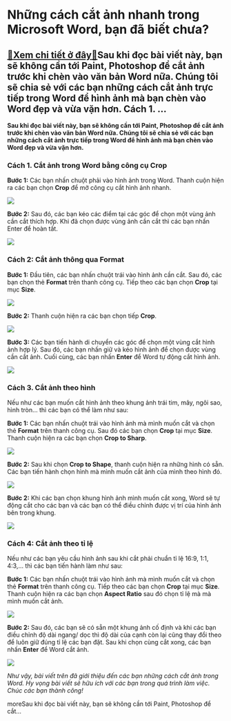 Những cách cắt ảnh nhanh trong Microsoft Word, bạn đã biết chưa?
================================================================

[:gift:Xem chi tiết ở đây:gift:](https://hddtvn.com/nhung-cach-cat-anh-nhanh-trong-microsoft-word-ban-da-biet-chua/)Sau khi đọc bài viết này, bạn sẽ không cần tới Paint, Photoshop để cắt ảnh trước khi chèn vào văn bản Word nữa. Chúng tôi sẽ chia sẻ với các bạn những cách cắt ảnh trực tiếp trong Word để hình ảnh mà bạn chèn vào Word đẹp và vừa vặn hơn. Cách 1. …
-------------------------------------------------------------------------------------------------------------------------------------------------------------------------------------------------------------------------------------------------------

**Sau khi đọc bài viết này, bạn sẽ không cần tới Paint, Photoshop để cắt ảnh trước khi chèn vào văn bản Word nữa. Chúng tôi sẽ chia sẻ với các bạn những cách cắt ảnh trực tiếp trong Word để hình ảnh mà bạn chèn vào Word đẹp và vừa vặn hơn.**


### Cách 1. Cắt ảnh trong Word bằng công cụ Crop


**Bước 1:** Các bạn nhấn chuột phải vào hình ảnh trong Word. Thanh cuộn hiện ra các bạn chọn **Crop** để mở công cụ cắt hình ảnh nhanh.


![](https://hddtvn.com/wp-content/uploads/2021/01/fluaJLD.png)


**Bước 2:** Sau đó, các bạn kéo các điểm tại các góc để chọn một vùng ảnh cần cắt thích hợp. Khi đã chọn được vùng ảnh cần cắt thì các bạn nhấn Enter để hoàn tất.


![](https://hddtvn.com/wp-content/uploads/2021/01/b4GVBJQ.png)


### Cách 2: Cắt ảnh thông qua Format


**Bước 1:** Đầu tiên, các bạn nhấn chuột trái vào hình ảnh cần cắt. Sau đó, các bạn chọn thẻ **Format** trên thanh công cụ. Tiếp theo các bạn chọn **Crop** tại mục **Size**.


![](https://hddtvn.com/wp-content/uploads/2021/01/JUrNKJF.png)


**Bước 2:** Thanh cuộn hiện ra các bạn chọn tiếp **Crop**.


![](https://hddtvn.com/wp-content/uploads/2021/01/8BYttLf.png)


**Bước 3:** Các bạn tiến hành di chuyển các góc để chọn một vùng cắt hình ảnh hợp lý. Sau đó, các bạn nhấn giữ và kéo hình ảnh để chọn được vùng cần cắt ảnh. Cuối cùng, các bạn nhấn **Enter** để Word tự động cắt hình ảnh.


![](https://hddtvn.com/wp-content/uploads/2021/01/b4GVBJQ.png)


### Cách 3. Cắt ảnh theo hình


Nếu như các bạn muốn cắt hình ảnh theo khung ảnh trái tim, mây, ngôi sao, hình tròn… thì các bạn có thể làm như sau:


**Bước 1:** Các bạn nhấn chuột trái vào hình ảnh mà mình muốn cắt và chọn thẻ **Format** trên thanh công cụ. Sau đó các bạn chọn **Crop** tại mục **Size**. Thanh cuộn hiện ra các bạn chọn **Crop to Sharp**.


![](https://hddtvn.com/wp-content/uploads/2021/01/J0CQ1nU.png)


**Bước 2:** Sau khi chọn **Crop to Shape**, thanh cuộn hiện ra những hình có sẵn. Các bạn tiến hành chọn hình mà mình muốn cắt ảnh của mình theo hình đó.


![](https://hddtvn.com/wp-content/uploads/2021/01/zDRHb2l.png)


**Bước 2:** Khi các bạn chọn khung hình ảnh mình muốn cắt xong, Word sẽ tự động cắt cho các bạn và các bạn có thể điều chỉnh được vị trí của hình ảnh bên trong khung.


![](https://hddtvn.com/wp-content/uploads/2021/01/mjDT62f.png)


### Cách 4: Cắt ảnh theo tỉ lệ


Nếu như các bạn yêu cầu hình ảnh sau khi cắt phải chuẩn tỉ lệ 16:9, 1:1, 4:3,… thì các bạn tiến hành làm như sau:


**Bước 1:** Các bạn nhấn chuột trái vào hình ảnh mà mình muốn cắt và chọn thẻ **Format** trên thanh công cụ. Tiếp theo các bạn chọn **Crop** tại mục **Size**. Thanh cuộn hiện ra các bạn chọn **Aspect Ratio** sau đó chọn tỉ lệ mà mà mình muốn cắt ảnh.


![](https://hddtvn.com/wp-content/uploads/2021/01/WdtWZc6.png)


**Bước 2:** Sau đó, các bạn sẽ có sẵn một khung ảnh cố định và khi các bạn điều chỉnh độ dài ngang/ dọc thì độ dài của cạnh còn lại cũng thay đổi theo để luôn giữ đúng tỉ lệ các bạn đặt. Sau khi chọn cùng cắt xong, các bạn nhấn **Enter** để Word cắt ảnh.


![](https://hddtvn.com/wp-content/uploads/2021/01/QXK5gjd.png)


*Như vậy, bài viết trên đã giới thiệu đến các bạn những cách cắt ảnh trong Word. Hy vọng bài viết sẽ hữu ích với các bạn trong quá trình làm việc. Chúc các bạn thành công!*


moreSau khi đọc bài viết này, bạn sẽ không cần tới Paint, Photoshop để cắt…

